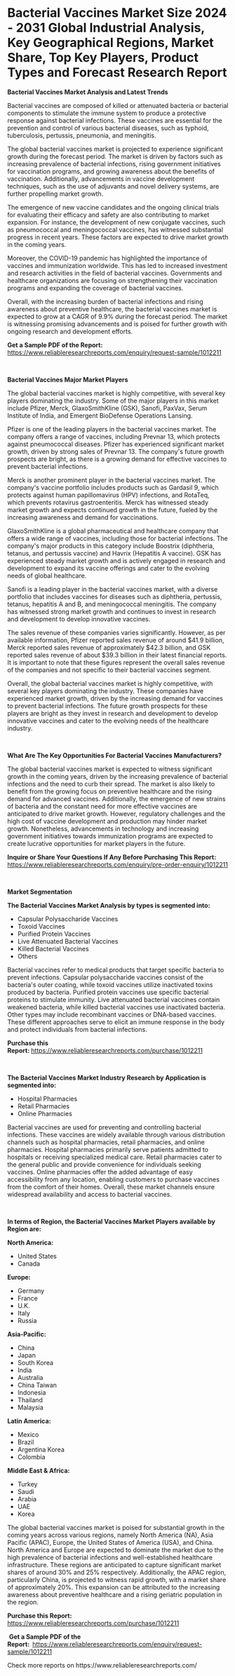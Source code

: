<p><h1>Bacterial Vaccines Market Size 2024 - 2031 Global Industrial Analysis, Key Geographical Regions, Market Share, Top Key Players, Product Types and Forecast Research Report</h1></p><p><strong>Bacterial Vaccines Market Analysis and Latest Trends</strong></p>
<p><p>Bacterial vaccines are composed of killed or attenuated bacteria or bacterial components to stimulate the immune system to produce a protective response against bacterial infections. These vaccines are essential for the prevention and control of various bacterial diseases, such as typhoid, tuberculosis, pertussis, pneumonia, and meningitis.</p><p>The global bacterial vaccines market is projected to experience significant growth during the forecast period. The market is driven by factors such as increasing prevalence of bacterial infections, rising government initiatives for vaccination programs, and growing awareness about the benefits of vaccination. Additionally, advancements in vaccine development techniques, such as the use of adjuvants and novel delivery systems, are further propelling market growth.</p><p>The emergence of new vaccine candidates and the ongoing clinical trials for evaluating their efficacy and safety are also contributing to market expansion. For instance, the development of new conjugate vaccines, such as pneumococcal and meningococcal vaccines, has witnessed substantial progress in recent years. These factors are expected to drive market growth in the coming years.</p><p>Moreover, the COVID-19 pandemic has highlighted the importance of vaccines and immunization worldwide. This has led to increased investment and research activities in the field of bacterial vaccines. Governments and healthcare organizations are focusing on strengthening their vaccination programs and expanding the coverage of bacterial vaccines.</p><p>Overall, with the increasing burden of bacterial infections and rising awareness about preventive healthcare, the bacterial vaccines market is expected to grow at a CAGR of 9.9% during the forecast period. The market is witnessing promising advancements and is poised for further growth with ongoing research and development efforts.</p></p>
<p><strong>Get a Sample PDF of the Report:&nbsp;</strong> <a href="https://www.reliableresearchreports.com/enquiry/request-sample/1012211">https://www.reliableresearchreports.com/enquiry/request-sample/1012211</a></p>
<p>&nbsp;</p>
<p><strong>Bacterial Vaccines Major Market Players</strong></p>
<p><p>The global bacterial vaccines market is highly competitive, with several key players dominating the industry. Some of the major players in this market include Pfizer, Merck, GlaxoSmithKline (GSK), Sanofi, PaxVax, Serum Institute of India, and Emergent BioDefense Operations Lansing.</p><p>Pfizer is one of the leading players in the bacterial vaccines market. The company offers a range of vaccines, including Prevnar 13, which protects against pneumococcal diseases. Pfizer has experienced significant market growth, driven by strong sales of Prevnar 13. The company's future growth prospects are bright, as there is a growing demand for effective vaccines to prevent bacterial infections.</p><p>Merck is another prominent player in the bacterial vaccines market. The company's vaccine portfolio includes products such as Gardasil 9, which protects against human papillomavirus (HPV) infections, and RotaTeq, which prevents rotavirus gastroenteritis. Merck has witnessed steady market growth and expects continued growth in the future, fueled by the increasing awareness and demand for vaccinations.</p><p>GlaxoSmithKline is a global pharmaceutical and healthcare company that offers a wide range of vaccines, including those for bacterial infections. The company's major products in this category include Boostrix (diphtheria, tetanus, and pertussis vaccine) and Havrix (Hepatitis A vaccine). GSK has experienced steady market growth and is actively engaged in research and development to expand its vaccine offerings and cater to the evolving needs of global healthcare.</p><p>Sanofi is a leading player in the bacterial vaccines market, with a diverse portfolio that includes vaccines for diseases such as diphtheria, pertussis, tetanus, hepatitis A and B, and meningococcal meningitis. The company has witnessed strong market growth and continues to invest in research and development to develop innovative vaccines.</p><p>The sales revenue of these companies varies significantly. However, as per available information, Pfizer reported sales revenue of around $41.9 billion, Merck reported sales revenue of approximately $42.3 billion, and GSK reported sales revenue of about $39.3 billion in their latest financial reports. It is important to note that these figures represent the overall sales revenue of the companies and not specific to their bacterial vaccines segment.</p><p>Overall, the global bacterial vaccines market is highly competitive, with several key players dominating the industry. These companies have experienced market growth, driven by the increasing demand for vaccines to prevent bacterial infections. The future growth prospects for these players are bright as they invest in research and development to develop innovative vaccines and cater to the evolving needs of the healthcare industry.</p></p>
<p>&nbsp;</p>
<p><strong>What Are The Key Opportunities For Bacterial Vaccines Manufacturers?</strong></p>
<p><p>The global bacterial vaccines market is expected to witness significant growth in the coming years, driven by the increasing prevalence of bacterial infections and the need to curb their spread. The market is also likely to benefit from the growing focus on preventive healthcare and the rising demand for advanced vaccines. Additionally, the emergence of new strains of bacteria and the constant need for more effective vaccines are anticipated to drive market growth. However, regulatory challenges and the high cost of vaccine development and production may hinder market growth. Nonetheless, advancements in technology and increasing government initiatives towards immunization programs are expected to create lucrative opportunities for market players in the future.</p></p>
<p><strong>Inquire or Share Your Questions If Any Before Purchasing This Report:</strong> <a href="https://www.reliableresearchreports.com/enquiry/pre-order-enquiry/1012211">https://www.reliableresearchreports.com/enquiry/pre-order-enquiry/1012211</a></p>
<p>&nbsp;</p>
<p><strong>Market Segmentation</strong></p>
<p><strong>The Bacterial Vaccines Market Analysis by types is segmented into:</strong></p>
<p><ul><li>Capsular Polysaccharide Vaccines</li><li>Toxoid Vaccines</li><li>Purified Protein Vaccines</li><li>Live Attenuated Bacterial Vaccines</li><li>Killed Bacterial Vaccines</li><li>Others</li></ul></p>
<p><p>Bacterial vaccines refer to medical products that target specific bacteria to prevent infections. Capsular polysaccharide vaccines consist of the bacteria's outer coating, while toxoid vaccines utilize inactivated toxins produced by bacteria. Purified protein vaccines use specific bacterial proteins to stimulate immunity. Live attenuated bacterial vaccines contain weakened bacteria, while killed bacterial vaccines use inactivated bacteria. Other types may include recombinant vaccines or DNA-based vaccines. These different approaches serve to elicit an immune response in the body and protect individuals from bacterial infections.</p></p>
<p><strong>Purchase this Report:&nbsp;</strong><a href="https://www.reliableresearchreports.com/purchase/1012211">https://www.reliableresearchreports.com/purchase/1012211</a></p>
<p>&nbsp;</p>
<p><strong>The Bacterial Vaccines Market Industry Research by Application is segmented into:</strong></p>
<p><ul><li>Hospital Pharmacies</li><li>Retail Pharmacies</li><li>Online Pharmacies</li></ul></p>
<p><p>Bacterial vaccines are used for preventing and controlling bacterial infections. These vaccines are widely available through various distribution channels such as hospital pharmacies, retail pharmacies, and online pharmacies. Hospital pharmacies primarily serve patients admitted to hospitals or receiving specialized medical care. Retail pharmacies cater to the general public and provide convenience for individuals seeking vaccines. Online pharmacies offer the added advantage of easy accessibility from any location, enabling customers to purchase vaccines from the comfort of their homes. Overall, these market channels ensure widespread availability and access to bacterial vaccines.</p></p>
<p>&nbsp;</p>
<p><strong>In terms of Region, the Bacterial Vaccines Market Players available by Region are:</strong></p>
<p>
    <p> <strong> North America: </strong>
        <ul>
            <li>United States</li>
            <li>Canada</li>
        </ul>
        </p> 
    <p> <strong> Europe: </strong>
        <ul>
            <li>Germany</li>
            <li>France</li>
            <li>U.K.</li>
            <li>Italy</li>
            <li>Russia</li>
        </ul>
        </p> 
    <p> <strong> Asia-Pacific: </strong>
        <ul>
            <li>China</li>
            <li>Japan</li>
            <li>South Korea</li>
            <li>India</li>
            <li>Australia</li>
            <li>China Taiwan</li>
            <li>Indonesia</li>
            <li>Thailand</li>
            <li>Malaysia</li>
        </ul>
        </p> 
    <p> <strong> Latin America: </strong>
        <ul>
            <li>Mexico</li>
            <li>Brazil</li>
            <li>Argentina Korea</li>
            <li>Colombia</li>
        </ul>
        </p> 
    <p> <strong> Middle East & Africa: </strong>
        <ul>
            <li>Turkey</li>
            <li>Saudi</li>
            <li>Arabia</li>
            <li>UAE</li>
            <li>Korea</li>
        </ul>
    </p>
    </p>
<p><p>The global bacterial vaccines market is poised for substantial growth in the coming years across various regions, namely North America (NA), Asia Pacific (APAC), Europe, the United States of America (USA), and China. North America and Europe are expected to dominate the market due to the high prevalence of bacterial infections and well-established healthcare infrastructure. These regions are anticipated to capture significant market shares of around 30% and 25% respectively. Additionally, the APAC region, particularly China, is projected to witness rapid growth, with a market share of approximately 20%. This expansion can be attributed to the increasing awareness about preventive healthcare and a rising geriatric population in the region.</p></p>
<p><strong>Purchase this Report: </strong><a href="https://www.reliableresearchreports.com/purchase/1012211">https://www.reliableresearchreports.com/purchase/1012211</a></p>
<p>&nbsp;<strong>Get a Sample PDF of the Report:&nbsp;&nbsp;</strong><a href="https://www.reliableresearchreports.com/enquiry/request-sample/1012211">https://www.reliableresearchreports.com/enquiry/request-sample/1012211</a></p>
<p><strong></strong></p>
<p>Check more reports on https://www.reliableresearchreports.com/</p>